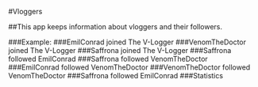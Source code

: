 ﻿#Vloggers

##This app keeps information about vloggers and their followers.

###Example:
###EmilConrad joined The V-Logger
###VenomTheDoctor joined The V-Logger
###Saffrona joined The V-Logger
###Saffrona followed EmilConrad
###Saffrona followed VenomTheDoctor
###EmilConrad followed VenomTheDoctor
###VenomTheDoctor followed VenomTheDoctor
###Saffrona followed EmilConrad
###Statistics
